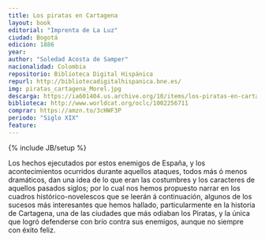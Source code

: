 ```yaml
---
title: Los piratas en Cartagena
layout: book
editorial: "Imprenta de La Luz"
ciudad: Bogotá
edicion: 1886
year: 
author: "Soledad Acosta de Samper"
nacionalidad: Colombia
repositorio: Biblioteca Digital Hispánica
repurl: http://bibliotecadigitalhispanica.bne.es/
img: piratas_cartagena_Morel.jpg
descarga: https://ia601404.us.archive.org/10/items/los-piratas-en-cartagena/Los%20piratas%20en%20Cartagena.pdf
biblioteca: http://www.worldcat.org/oclc/1002256711
comprar: https://amzn.to/3cHWF3P
periodo: "Siglo XIX"
feature: 
---
```

{% include JB/setup %}

Los hechos ejecutados por estos enemigos de España, y los acontecimientos ocurridos durante aquellos ataques, todos más ó menos dramáticos, dan una idea de lo que eran las costumbres y los caracteres de aquellos pasados siglos; por lo cual nos hemos propuesto narrar en los cuadros histórico-novelescos que se leerán á continuación, algunos de los sucesos más interesantes que hemos hallado,  particularmente en la historia de Cartagena, una de las ciudades que más odiaban los Piratas, y la única que logró defenderse con brío contra sus enemigos, aunque no siempre con éxito feliz. 
